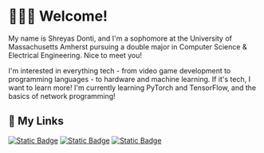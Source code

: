 # 👋👋👋 Welcome! 
My name is Shreyas Donti, and I'm a sophomore at the University of Massachusetts Amherst pursuing a double major in Computer Science & Electrical Engineering. Nice to meet you!

I'm interested in everything tech - from video game development to programming languages - to hardware and machine learning. If it's tech, I want to learn more! I'm currently learning PyTorch and TensorFlow, and the basics of network programming!


## 🔗 My Links
[![Static Badge](https://img.shields.io/badge/linkedin-blue?style=for-the-badge&logo=linkedin)](https://www.linkedin.com/in/shreyasdonti/) 
[![Static Badge](https://img.shields.io/badge/my_blog-black?style=for-the-badge&logo=github)](https://stelleron.github.io/)
[![Static Badge](https://img.shields.io/badge/my_email-white?style=for-the-badge&logo=gmail)
](mailto:shreyasdonti15@gmail.com)

